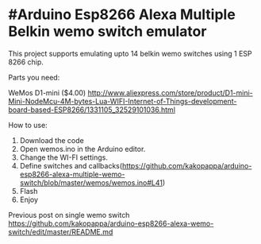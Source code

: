 #Arduino Esp8266 Alexa Multiple Belkin wemo switch emulator
=======

This project supports emulating upto 14 belkin wemo switches using 1 ESP 8266  chip.

Parts you need:

WeMos D1-mini ($4.00)  http://www.aliexpress.com/store/product/D1-mini-Mini-NodeMcu-4M-bytes-Lua-WIFI-Internet-of-Things-development-board-based-ESP8266/1331105_32529101036.html

How to use:

1. Download the code
2. Open wemos.ino in the Arduino editor.
2. Change the WI-FI settings. 
3. Define switches and callbacks(https://github.com/kakopappa/arduino-esp8266-alexa-multiple-wemo-switch/blob/master/wemos/wemos.ino#L41)
3. Flash 
4. Enjoy

Previous post on single wemo switch
https://github.com/kakopappa/arduino-esp8266-alexa-wemo-switch/edit/master/README.md





